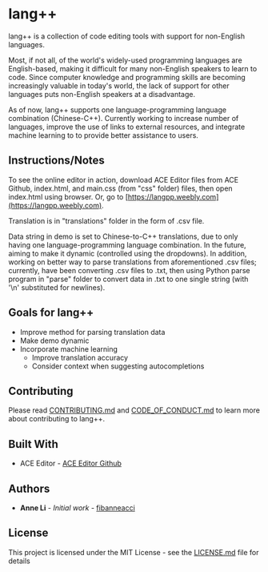# lang++
lang++ is a collection of code editing tools with support for non-English languages.

Most, if not all, of the world's widely-used programming languages are English-based, making it difficult for many non-English speakers to learn to code. Since computer knowledge and programming skills are becoming increasingly valuable in today's world, the lack of support for other languages puts non-English speakers at a disadvantage.

As of now, lang++ supports one language-programming language combination (Chinese-C++). Currently working to increase number of languages, improve the use of links to external resources, and integrate machine learning to to provide better assistance to users.

## Instructions/Notes
To see the online editor in action, download ACE Editor files from ACE Github, index.html, and main.css (from "css" folder) files, then open index.html using browser. Or, go to [https://langpp.weebly.com](https://langpp.weebly.com).

Translation is in "translations" folder in the form of .csv file.

Data string in demo is set to Chinese-to-C++ translations, due to only having one language-programming language combination. In the future, aiming to make it dynamic (controlled using the dropdowns). In addition, working on better way to parse translations from aforementioned .csv files; currently, have been converting .csv files to .txt, then using Python parse program in "parse" folder to convert data in .txt to one single string (with '\n' substituted for newlines).

## Goals for lang++

 * Improve method for parsing translation data
 * Make demo dynamic
 * Incorporate machine learning
    * Improve translation accuracy
    * Consider context when suggesting autocompletions
    
## Contributing

Please read [CONTRIBUTING.md](https://github.com/fibanneacci/langplusplus/blob/master/CONTRIBUTING.md) and [CODE_OF_CONDUCT.md](https://github.com/fibanneacci/langplusplus/blob/master/CODE_OF_CONDUCT.md) to learn more about contributing to lang++.

## Built With
* ACE Editor - [ACE Editor Github](https://github.com/ajaxorg/ace)

## Authors
* **Anne Li** - *Initial work* - [fibanneacci](https://github.com/fibanneacci)

## License
This project is licensed under the MIT License - see the [LICENSE.md](LICENSE.md) file for details
